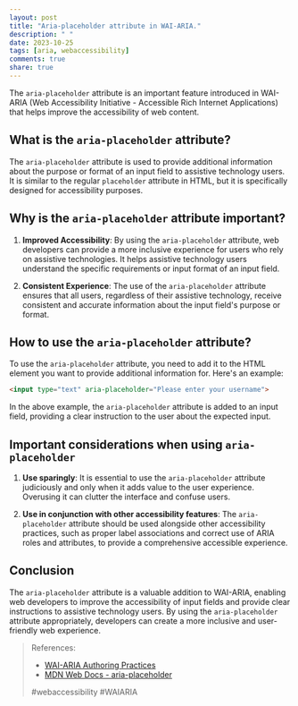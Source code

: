 ```yaml
---
layout: post
title: "Aria-placeholder attribute in WAI-ARIA."
description: " "
date: 2023-10-25
tags: [aria, webaccessibility]
comments: true
share: true
---
```


The `aria-placeholder` attribute is an important feature introduced in WAI-ARIA (Web Accessibility Initiative - Accessible Rich Internet Applications) that helps improve the accessibility of web content.

## What is the `aria-placeholder` attribute?

The `aria-placeholder` attribute is used to provide additional information about the purpose or format of an input field to assistive technology users. It is similar to the regular `placeholder` attribute in HTML, but it is specifically designed for accessibility purposes.

## Why is the `aria-placeholder` attribute important?

1. **Improved Accessibility**: By using the `aria-placeholder` attribute, web developers can provide a more inclusive experience for users who rely on assistive technologies. It helps assistive technology users understand the specific requirements or input format of an input field.

2. **Consistent Experience**: The use of the `aria-placeholder` attribute ensures that all users, regardless of their assistive technology, receive consistent and accurate information about the input field's purpose or format.

## How to use the `aria-placeholder` attribute?

To use the `aria-placeholder` attribute, you need to add it to the HTML element you want to provide additional information for. Here's an example:

```html
<input type="text" aria-placeholder="Please enter your username">
```

In the above example, the `aria-placeholder` attribute is added to an input field, providing a clear instruction to the user about the expected input.

## Important considerations when using `aria-placeholder`

1. **Use sparingly**: It is essential to use the `aria-placeholder` attribute judiciously and only when it adds value to the user experience. Overusing it can clutter the interface and confuse users.

2. **Use in conjunction with other accessibility features**: The `aria-placeholder` attribute should be used alongside other accessibility practices, such as proper label associations and correct use of ARIA roles and attributes, to provide a comprehensive accessible experience.

## Conclusion

The `aria-placeholder` attribute is a valuable addition to WAI-ARIA, enabling web developers to improve the accessibility of input fields and provide clear instructions to assistive technology users. By using the `aria-placeholder` attribute appropriately, developers can create a more inclusive and user-friendly web experience.

> References:
> 
> - [WAI-ARIA Authoring Practices](https://www.w3.org/TR/wai-aria-practices-1.1/#aria_placeholder)
> - [MDN Web Docs - aria-placeholder](https://developer.mozilla.org/en-US/docs/Web/Accessibility/ARIA/ARIA_Techniques/Using_the_aria-placeholder_attribute) 
> 
> #webaccessibility #WAIARIA